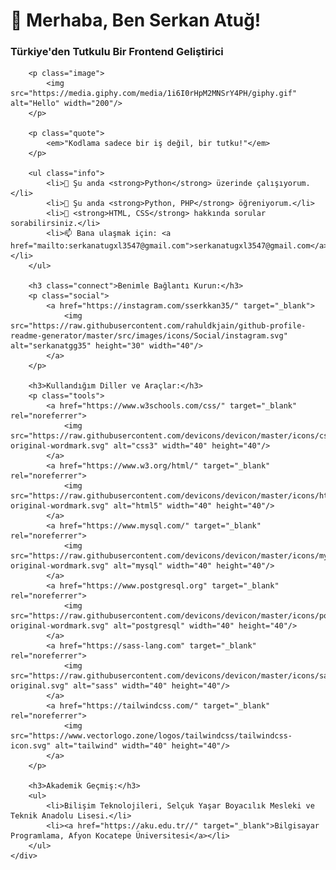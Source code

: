 <!DOCTYPE html>
<html lang="tr">
<head>
    <meta charset="UTF-8">
    <meta name="viewport" content="width=device-width, initial-scale=1.0">
    <title>Serkan Atuğ - Geliştirici Profili</title>
    <link rel="stylesheet" href="styles.css">
</head>

<body>
    <div class="container">
        <h1 class="welcome">👋 Merhaba, Ben <span class="name">Serkan</span> <span class="surname">Atuğ!</span></h1>
        <h3>Türkiye'den Tutkulu Bir Frontend Geliştirici</h3>

        <p class="image">
            <img src="https://media.giphy.com/media/1i6I0rHpM2MNSrY4PH/giphy.gif" alt="Hello" width="200"/>
        </p>

        <p class="quote">
            <em>"Kodlama sadece bir iş değil, bir tutku!"</em>
        </p>

        <ul class="info">
            <li>🔭 Şu anda <strong>Python</strong> üzerinde çalışıyorum.</li>
            <li>🌱 Şu anda <strong>Python, PHP</strong> öğreniyorum.</li>
            <li>💬 <strong>HTML, CSS</strong> hakkında sorular sorabilirsiniz.</li>
            <li>📫 Bana ulaşmak için: <a href="mailto:serkanatugxl3547@gmail.com">serkanatugxl3547@gmail.com</a></li>
        </ul>

        <h3 class="connect">Benimle Bağlantı Kurun:</h3>
        <p class="social">
            <a href="https://instagram.com/sserkkan35/" target="_blank">
                <img src="https://raw.githubusercontent.com/rahuldkjain/github-profile-readme-generator/master/src/images/icons/Social/instagram.svg" alt="serkanatgg35" height="30" width="40"/>
            </a>
        </p>

        <h3>Kullandığım Diller ve Araçlar:</h3>
        <p class="tools">
            <a href="https://www.w3schools.com/css/" target="_blank" rel="noreferrer">
                <img src="https://raw.githubusercontent.com/devicons/devicon/master/icons/css3/css3-original-wordmark.svg" alt="css3" width="40" height="40"/> 
            </a> 
            <a href="https://www.w3.org/html/" target="_blank" rel="noreferrer">
                <img src="https://raw.githubusercontent.com/devicons/devicon/master/icons/html5/html5-original-wordmark.svg" alt="html5" width="40" height="40"/> 
            </a> 
            <a href="https://www.mysql.com/" target="_blank" rel="noreferrer">
                <img src="https://raw.githubusercontent.com/devicons/devicon/master/icons/mysql/mysql-original-wordmark.svg" alt="mysql" width="40" height="40"/> 
            </a> 
            <a href="https://www.postgresql.org" target="_blank" rel="noreferrer">
                <img src="https://raw.githubusercontent.com/devicons/devicon/master/icons/postgresql/postgresql-original-wordmark.svg" alt="postgresql" width="40" height="40"/> 
            </a> 
            <a href="https://sass-lang.com" target="_blank" rel="noreferrer">
                <img src="https://raw.githubusercontent.com/devicons/devicon/master/icons/sass/sass-original.svg" alt="sass" width="40" height="40"/> 
            </a> 
            <a href="https://tailwindcss.com/" target="_blank" rel="noreferrer">
                <img src="https://www.vectorlogo.zone/logos/tailwindcss/tailwindcss-icon.svg" alt="tailwind" width="40" height="40"/> 
            </a>
        </p>

        <h3>Akademik Geçmiş:</h3>
        <ul>
            <li>Bilişim Teknolojileri, Selçuk Yaşar Boyacılık Mesleki ve Teknik Anadolu Lisesi.</li>
            <li><a href="https://aku.edu.tr//" target="_blank">Bilgisayar Programlama, Afyon Kocatepe Üniversitesi</a></li>
        </ul>
    </div>
</body>
</html>
